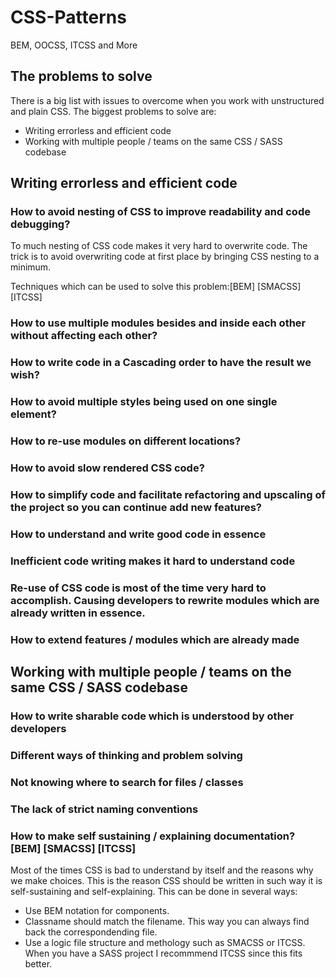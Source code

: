 # CSS-Patterns
BEM, OOCSS, ITCSS and More

## The problems to solve
There is a big list with issues to overcome when you work with unstructured and plain CSS. The biggest problems to solve are:

- Writing errorless and efficient code
- Working with multiple people / teams on the same CSS / SASS codebase

## Writing errorless and efficient code
### How to avoid nesting of CSS to improve readability and code debugging? 
To much nesting of CSS code makes it very hard to overwrite code. The trick is to avoid overwriting code at first place by bringing CSS nesting to a minimum.

Techniques which can be used to solve this problem:[BEM] [SMACSS] [ITCSS]

### How to use multiple modules besides and inside each other without affecting each other? 
### How to write code in a Cascading order to have the result we wish?
### How to avoid multiple styles being used on one single element? 
### How to re-use modules on different locations?
### How to avoid slow rendered CSS code?
### How to simplify code and facilitate refactoring and upscaling of the project so you can continue add new features?
### How to understand and write good code in essence
### Inefficient code writing makes it hard to understand code
### Re-use of CSS code is most of the time very hard to accomplish. Causing developers to rewrite modules which are already written in essence.
### How to extend features / modules which are already made

## Working with multiple people / teams on the same CSS / SASS codebase
### How to write sharable code which is understood by other developers
### Different ways of thinking and problem solving
### Not knowing where to search for files / classes
### The lack of strict naming conventions
### How to make self sustaining / explaining documentation? [BEM] [SMACSS] [ITCSS]
Most of the times CSS is bad to understand by itself and the reasons why we make choices. This is the reason CSS should be written in such way it is self-sustaining and self-explaining. This can be done in several ways:

- Use BEM notation for components. 
- Classname should match the filename. This way you can always find back the correspondending file. 
- Use a logic file structure and methology such as SMACSS or ITCSS. When you have a SASS project I recommmend ITCSS since this fits better. 
